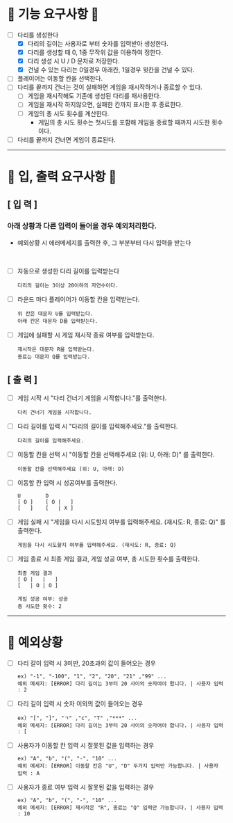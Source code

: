 # 🌼 기능 요구사항 🌸 

- [ ] 다리를 생성한다
  - [x] 다리의 길이는 사용자로 부터 숫자를 입력받아 생성한다.
  - [x] 다리를 생성할 때 0, 1중 무작위 값을 이용하여 정한다.
  - [x] 다리 생성 시 U / D 문자로 저장한다. 
  - [x] 건널 수 있는 다리는 0일경우 아래칸, 1일경우 윗칸을 건널 수 있다.
- [ ] 플레이어는 이동할 칸을 선택한다.
- [ ] 다리를 끝까지 건너는 것이 실패하면 게임을 재시작하거나 종료할 수 있다.
  - [ ] 게임을 재시작해도 기존에 생성된 다리를 재사용한다.
  - [ ] 게임을 재시작 하지않으면, 실패한 칸까지 표시한 후 종료한다.
  - [ ] 게임의 총 시도 횟수를 계산한다.
    - 게임의 총 시도 횟수는 첫시도를 포함해 게임을 종료할 때까지 시도한 횟수이다.
- [ ] 다리를 끝까지 건너면 게임이 종료된다.
 
---
# 🌸 입, 출력 요구사항 🌼

## \[ 입 력 ]
### 아래 상황과 다른 입력이 들어올 경우 예외처리한다.
  - 예외상황 시 에러메세지를 출력한 후, 그 부분부터 다시 입력을 받는다

<br> 

- [ ] 자동으로 생성한 다리 길이를 입력받는다
  ```
  다리의 길이는 3이상 20이하의 자연수이다.
  ```
- [ ] 라운드 마다 플레이어가 이동할 칸을 입력받는다.
  ```
  위 칸은 대문자 U를 입력받는다.
  아래 칸은 대문자 D를 입력받는다.
  ```
- [ ] 게임에 실패할 시 게임 재시작 종료 여부를 입력받는다.
  ```
  재시작은 대문자 R을 입력받는다.
  종료는 대문자 Q를 입력받는다.
  ```
## \[ 출 력 ]
- [ ] 게임 시작 시 "다리 건너기 게임을 시작합니다."를 출력한다.
  ```
  다리 건너기 게임을 시작합니다.
  ```
- [ ] 다리 길이를 입력 시 "다리의 길이를 입력해주세요."를 출력한다.
  ```
  다리의 길이를 입력해주세요. 
  ```
- [ ] 이동할 칸을 선택 시 "이동할 칸을 선택해주세요 (위: U, 아래: D)" 를 출력한다.
  ```
  이동할 칸을 선택해주세요 (위: U, 아래: D)
  ```
- [ ] 이동할 칸 입력 시 성공여부를 출력한다.
  ```
  U        D
  [ O ]    [ O |   ]
  [   ]    [   | X ]
  ```
- [ ] 게임 실패 시 "게임을 다시 시도할지 여부를 입력해주세요. (재시도: R, 종료: Q)" 를 출력한다.
  ```
  게임을 다시 시도할지 여부를 입력해주세요. (재시도: R, 종료: Q)
  ```
- [ ] 게임 종료 시 최종 게임 결과, 게임 성공 여부, 총 시도한 횟수를 출력한다.
  ```
  최종 게임 결과
  [ O |   |   ]
  [   | O | O ]

  게임 성공 여부: 성공
  총 시도한 횟수: 2
  ```
  
---

# 🌺 예외상황

- [ ] 다리 갈이 입력 시 3미만, 20초과의 값이 들어오는 경우
  ```
  ex) "-1", "-100", "1", "2", "20", "21" ,"99" ...
  예외 메세지: [ERROR] 다리 길이는 3부터 20 사이의 숫자여야 합니다. | 사용자 입력 : 2
  ```
- [ ] 다리 길이 입력 시 숫자 이외의 값이 들어오는 경우
  ```
  ex) "[", "]", "ㄱ" ,"c", "T" ,"***" ...
  예외 메세지: [ERROR] 다리 길이는 3부터 20 사이의 숫자여야 합니다. | 사용자 입력 : [
  ```
- [ ] 사용자가 이동할 칸 입력 시 잘못된 값을 입력하는 경우
  ```
  ex) "A", "b", "(", "-", "10" ...
  예외 메세지: [ERROR] 이동할 칸은 "U", "D" 두가지 입력만 가능합니다. | 사용자 입력 : A
  ```
- [ ] 사용자가 종료 여부 입력 시 잘못된 값을 입력하는 경우
  ```
  ex) "A", "b", "(", "-", "10" ...
  예외 메세지: [ERROR] 재시작은 "R", 종료는 "Q" 입력만 가능합니다. | 사용자 입력 : 10
  ```
  
